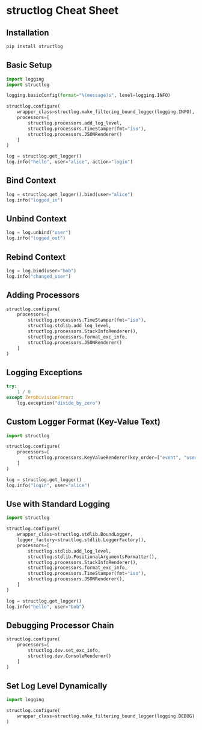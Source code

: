 # structlog Cheat Sheet

## Installation

```bash
pip install structlog
```

## Basic Setup

```python
import logging
import structlog

logging.basicConfig(format="%(message)s", level=logging.INFO)

structlog.configure(
    wrapper_class=structlog.make_filtering_bound_logger(logging.INFO),
    processors=[
        structlog.processors.add_log_level,
        structlog.processors.TimeStamper(fmt="iso"),
        structlog.processors.JSONRenderer()
    ]
)

log = structlog.get_logger()
log.info("hello", user="alice", action="login")
```

## Bind Context

```python
log = structlog.get_logger().bind(user="alice")
log.info("logged_in")
```

## Unbind Context

```python
log = log.unbind("user")
log.info("logged_out")
```

## Rebind Context

```python
log = log.bind(user="bob")
log.info("changed_user")
```

## Adding Processors

```python
structlog.configure(
    processors=[
        structlog.processors.TimeStamper(fmt="iso"),
        structlog.stdlib.add_log_level,
        structlog.processors.StackInfoRenderer(),
        structlog.processors.format_exc_info,
        structlog.processors.JSONRenderer()
    ]
)
```

## Logging Exceptions

```python
try:
    1 / 0
except ZeroDivisionError:
    log.exception("divide_by_zero")
```

## Custom Logger Format (Key-Value Text)

```python
import structlog

structlog.configure(
    processors=[
        structlog.processors.KeyValueRenderer(key_order=["event", "user"]),
    ]
)

log = structlog.get_logger()
log.info("login", user="alice")
```

## Use with Standard Logging

```python
import structlog

structlog.configure(
    wrapper_class=structlog.stdlib.BoundLogger,
    logger_factory=structlog.stdlib.LoggerFactory(),
    processors=[
        structlog.stdlib.add_log_level,
        structlog.stdlib.PositionalArgumentsFormatter(),
        structlog.processors.StackInfoRenderer(),
        structlog.processors.format_exc_info,
        structlog.processors.TimeStamper(fmt="iso"),
        structlog.processors.JSONRenderer(),
    ]
)

log = structlog.get_logger()
log.info("hello", user="bob")
```

## Debugging Processor Chain

```python
structlog.configure(
    processors=[
        structlog.dev.set_exc_info,
        structlog.dev.ConsoleRenderer()
    ]
)
```

## Set Log Level Dynamically

```python
import logging

structlog.configure(
    wrapper_class=structlog.make_filtering_bound_logger(logging.DEBUG)
)
```
